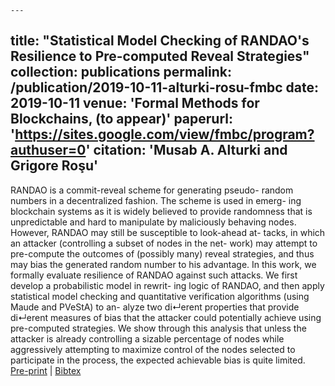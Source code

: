 	---
title: "Statistical Model Checking of RANDAO's Resilience to Pre-computed Reveal Strategies"
collection: publications
permalink: /publication/2019-10-11-alturki-rosu-fmbc
date: 2019-10-11
venue: 'Formal Methods for Blockchains, (to appear)'
paperurl: 'https://sites.google.com/view/fmbc/program?authuser=0'
citation: 'Musab A. Alturki and Grigore Roşu'
---

RANDAO is a commit-reveal scheme for generating pseudo-
random numbers in a decentralized fashion. The scheme is used in emerg-
ing blockchain systems as it is widely believed to provide randomness
that is unpredictable and hard to manipulate by maliciously behaving
nodes. However, RANDAO may still be susceptible to look-ahead at-
tacks, in which an attacker (controlling a subset of nodes in the net-
work) may attempt to pre-compute the outcomes of (possibly many)
reveal strategies, and thus may bias the generated random number to
his advantage. In this work, we formally evaluate resilience of RANDAO
against such attacks. We first develop a probabilistic model in rewrit-
ing logic of RANDAO, and then apply statistical model checking and
quantitative verification algorithms (using Maude and PVeStA) to an-
alyze two di↵erent properties that provide di↵erent measures of bias that
the attacker could potentially achieve using pre-computed strategies. We
show through this analysis that unless the attacker is already controlling
a sizable percentage of nodes while aggressively attempting to maximize
control of the nodes selected to participate in the process, the expected
achievable bias is quite limited.
[Pre-print](http://academicpages.github.io/files/paper1.pdf) |
[Bibtex](#)